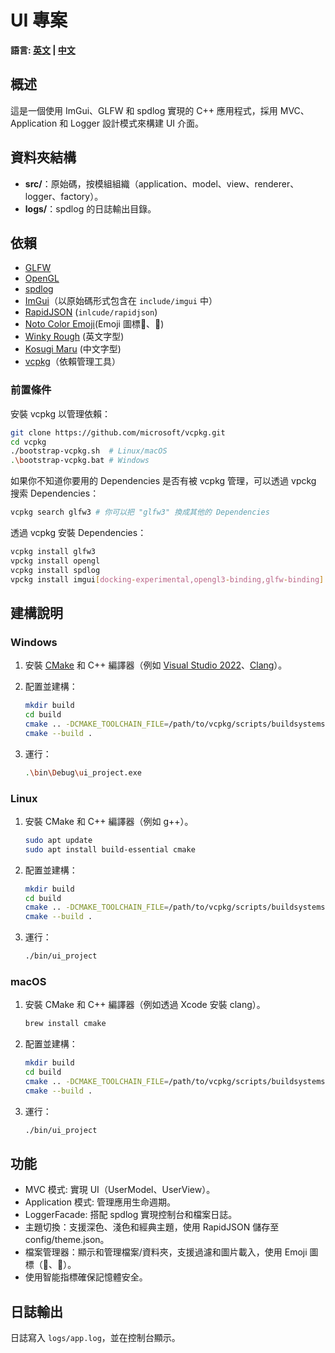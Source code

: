 # UI 專案

**語言: [英文](README.md) | [中文](README.zh.md)**

## 概述

這是一個使用 ImGui、GLFW 和 spdlog 實現的 C++ 應用程式，採用 MVC、Application 和 Logger 設計模式來構建 UI 介面。

## 資料夾結構

- **src/**：原始碼，按模組組織（application、model、view、renderer、logger、factory）。
- **logs/**：spdlog 的日誌輸出目錄。

## 依賴

- [GLFW](https://www.glfw.org/)
- [OpenGL](https://www.opengl.org/)
- [spdlog](https://github.com/gabime/spdlog)
- [ImGui](https://github.com/ocornut/imgui)（以原始碼形式包含在 `include/imgui` 中）
- [RapidJSON](https://github.com/Tencent/rapidjson) (`inlcude/rapidjson`)
- [Noto Color Emoji](https://fonts.google.com/noto/specimen/Noto+Color+Emoji)(Emoji 圖標📁、📄)
- [Winky Rough](https://fonts.google.com/specimen/Winky+Rough) (英文字型)
- [Kosugi Maru](https://fonts.google.com/specimen/Kosugi+Maru) (中文字型)
- [vcpkg](https://github.com/microsoft/vcpkg)（依賴管理工具）

### 前置條件

安裝 vcpkg 以管理依賴：

```bash
git clone https://github.com/microsoft/vcpkg.git
cd vcpkg
./bootstrap-vcpkg.sh  # Linux/macOS
.\bootstrap-vcpkg.bat # Windows
```

如果你不知道你要用的 Dependencies 是否有被 vcpkg 管理，可以透過 vpckg 搜索 Dependencies：

```bash
vcpkg search glfw3 # 你可以把 "glfw3" 換成其他的 Dependencies 
```

透過 vcpkg 安裝 Dependencies：

```bash
vcpkg install glfw3 
vpckg install opengl
vcpkg install spdlog
vpckg install imgui[docking-experimental,opengl3-binding,glfw-binding]
```

## 建構說明

### Windows

1. 安裝 [CMake](https://cmake.org/download/) 和 C++ 編譯器（例如 [Visual Studio 2022](https://visualstudio.microsoft.com/download/)、[Clang](https://clang.llvm.org/)）。
2. 配置並建構：

   ```bash
   mkdir build
   cd build
   cmake .. -DCMAKE_TOOLCHAIN_FILE=/path/to/vcpkg/scripts/buildsystems/vcpkg.cmake
   cmake --build . 
   ```

3. 運行：

   ```bash
   .\bin\Debug\ui_project.exe
   ```

### Linux

1. 安裝 CMake 和 C++ 編譯器（例如 g++）。

   ```bash
   sudo apt update
   sudo apt install build-essential cmake
   ```

2. 配置並建構：

   ```bash
   mkdir build
   cd build
   cmake .. -DCMAKE_TOOLCHAIN_FILE=/path/to/vcpkg/scripts/buildsystems/vcpkg.cmake
   cmake --build .
   ```

3. 運行：

   ```bash
   ./bin/ui_project
   ```

### macOS

1. 安裝 CMake 和 C++ 編譯器（例如透過 Xcode 安裝 clang）。

   ```bash
   brew install cmake
   ```

2. 配置並建構：

   ```bash
   mkdir build
   cd build
   cmake .. -DCMAKE_TOOLCHAIN_FILE=/path/to/vcpkg/scripts/buildsystems/vcpkg.cmake
   cmake --build .
   ```

3. 運行：

   ```bash
   ./bin/ui_project
   ```

## 功能

- MVC 模式: 實現 UI（UserModel、UserView）。
- Application 模式: 管理應用生命週期。
- LoggerFacade: 搭配 spdlog 實現控制台和檔案日誌。
- 主題切換：支援深色、淺色和經典主題，使用 RapidJSON 儲存至 config/theme.json。
- 檔案管理器：顯示和管理檔案/資料夾，支援過濾和圖片載入，使用 Emoji 圖標（📁、📄）。
- 使用智能指標確保記憶體安全。

## 日誌輸出

日誌寫入 `logs/app.log`，並在控制台顯示。
